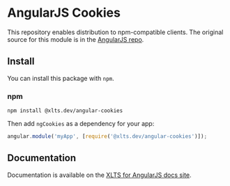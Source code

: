 # AngularJS Cookies

This repository enables distribution to npm-compatible clients. The original source for this module
is in the [AngularJS repo](https://github.com/angular/angular.js/tree/master/src/ngCookies).

## Install

You can install this package with `npm`.

### npm


```shell
npm install @xlts.dev/angular-cookies
```

Then add `ngCookies` as a dependency for your app:

```javascript
angular.module('myApp', [require('@xlts.dev/angular-cookies')]);
```

## Documentation

Documentation is available on the
[XLTS for AngularJS docs site](https://docs.angularjs.xlts.dev/api/ngCookies).
